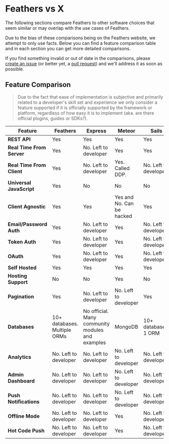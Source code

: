 # Feathers vs X

The following sections compare Feathers to other software choices that seem similar or may overlap with the use cases of Feathers.

Due to the bias of these comparisons being on the Feathers website, we attempt to only use facts. Below you can find a feature comparison table and in each section you can get more detailed comparisons.

If you find something invalid or out of date in the comparisons, please [create an issue](https://github.com/feathersjs/feathers-docs/issues/new) (or better yet, a [pull request](https://github.com/feathersjs/feathers-docs/compare)) and we'll address it as soon as possible.

## Feature Comparison

> Due to the fact that ease of implementation is subjective and primarily related to a developer's skill set and experience we only consider a feature supported if it is officially supported by the framework or platform, regardless of how easy it is to implement (aka. are there official plugins, guides or SDKs?).

<table>
    <thead>
        <tr>
            <th><strong>Feature</strong></th>
            <th><strong>Feathers</strong></th>
            <th><strong>Express</strong></th>
            <th><strong>Meteor</strong></th>
            <th><strong>Sails</strong></th>
            <th><strong>Firebase</strong></th>
            <th><strong>Parse</strong></th>
        </tr>
    </thead>
    <tbody>
        <tr>
            <td><strong>REST API</strong></td>
            <td>Yes</td>
            <td>Yes</td>
            <td>Yes</td>
            <td>Yes</td>
            <td>Yes</td>
            <td>Yes</td>
        </tr>
        <tr>
            <td><strong>Real Time From Server</strong></td>
            <td>Yes</td>
            <td>No. Left to developer</td>
            <td>Yes</td>
            <td>Yes</td>
            <td>Yes</td>
            <td>No</td>
        </tr>
        <tr>
            <td><strong>Real Time From Client</strong></td>
            <td>Yes</td>
            <td>No. Left to developer</td>
            <td>Yes. Called DDP.</td>
            <td>No. Left to developer</td>
            <td>Yes</td>
            <td>No</td>
        </tr>
        <tr>
            <td><strong>Universal JavaScript</strong></td>
            <td>Yes</td>
            <td>No</td>
            <td>No</td>
            <td>No</td>
            <td>No</td>
            <td>No</td>
        </tr>
        <tr>
            <td><strong>Client Agnostic</strong></td>
            <td>Yes</td>
            <td>Yes</td>
            <td>Yes and No. Can be hacked</td>
            <td>Yes</td>
            <td>Yes via SDKs and bindings</td>
            <td>Yes</td>
        </tr>
        <tr>
            <td><strong>Email/Password Auth</strong></td>
            <td>Yes</td>
            <td>No. Left to developer</td>
            <td>Yes</td>
            <td>No. Left to developer</td>
            <td>Yes</td>
            <td>Yes</td>
        </tr>
        <tr>
            <td><strong>Token Auth</strong></td>
            <td>Yes</td>
            <td>No. Left to developer</td>
            <td>Yes</td>
            <td>No. Left to developer</td>
            <td>Yes</td>
            <td>Yes</td>
        </tr>
        <tr>
            <td><strong>OAuth</strong></td>
            <td>Yes</td>
            <td>No. Left to developer</td>
            <td>Yes</td>
            <td>No. Left to developer</td>
            <td>Yes</td>
            <td>No</td>
        </tr>
        <tr>
            <td><strong>Self Hosted</strong></td>
            <td>Yes</td>
            <td>Yes</td>
            <td>Yes</td>
            <td>Yes</td>
            <td>No</td>
            <td>Yes</td>
        </tr>
        <tr>
            <td><strong>Hosting Support</strong></td>
            <td>No</td>
            <td>No</td>
            <td>Yes</td>
            <td>No</td>
            <td>Yes</td>
            <td>No</td>
        </tr>
        <tr>
            <td><strong>Pagination</strong></td>
            <td>Yes</td>
            <td>No. Left to developer</td>
            <td>No. Left to developer</td>
            <td>Yes</td>
            <td>Yes</td>
            <td>Yes</td>
        </tr>
        <tr>
            <td><strong>Databases</strong></td>
            <td>10+ databases. Multiple ORMs</td>
            <td>No official. Many community modules and examples</td>
            <td>MongoDB</td>
            <td>10+ databases. 1 ORM</td>
            <td>Unknown</td>
            <td>MongoDB</td>
        </tr>
        <tr>
            <td><strong>Analytics</strong></td>
            <td>No. Left to developer</td>
            <td>No. Left to developer</td>
            <td>No. Left to developer</td>
            <td>No. Left to developer</td>
            <td>Yes</td>
            <td>Yes</td>
        </tr>
        <tr>
            <td><strong>Admin Dashboard</strong></td>
            <td>No. Left to developer</td>
            <td>No. Left to developer</td>
            <td>No. Left to developer</td>
            <td>No. Left to developer</td>
            <td>Yes</td>
            <td>No. Left to developer</td>
        </tr>
        <tr>
            <td><strong>Push Notifications</strong></td>
            <td>No. Left to developer</td>
            <td>No. Left to developer</td>
            <td>No. Left to developer</td>
            <td>No. Left to developer</td>
            <td>No</td>
            <td>Yes</td>
        </tr>
        <tr>
            <td><strong>Offline Mode</strong></td>
            <td>No. Left to developer</td>
            <td>No. Left to developer</td>
            <td>Yes</td>
            <td>No. Left to developer</td>
            <td>Yes</td>
            <td>Yes</td>
        </tr>
        <tr>
            <td><strong>Hot Code Push</strong></td>
            <td>No. Left to developer</td>
            <td>No. Left to developer</td>
            <td>Yes</td>
            <td>No. Left to developer</td>
            <td>No</td>
            <td>No</td>
        </tr>
    </tbody>
</table>